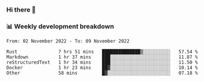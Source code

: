 ### Hi there 👋

### 📊 Weekly development breakdown
<!--START_SECTION:waka-->

```text
From: 02 November 2022 - To: 09 November 2022

Rust               7 hrs 51 mins   ██████████████▒░░░░░░░░░░   57.54 %
Markdown           1 hr 37 mins    ███░░░░░░░░░░░░░░░░░░░░░░   11.87 %
reStructuredText   1 hr 34 mins    ███░░░░░░░░░░░░░░░░░░░░░░   11.50 %
Docker             1 hr 23 mins    ██▓░░░░░░░░░░░░░░░░░░░░░░   10.14 %
Other              58 mins         █▓░░░░░░░░░░░░░░░░░░░░░░░   07.18 %
```

<!--END_SECTION:waka-->
